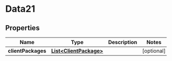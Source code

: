 

# Data21


## Properties

Name | Type | Description | Notes
------------ | ------------- | ------------- | -------------
**clientPackages** | [**List&lt;ClientPackage&gt;**](ClientPackage.md) |  |  [optional]



